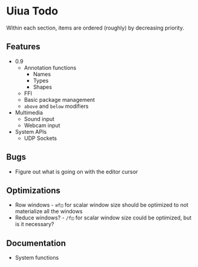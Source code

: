 # Uiua Todo
Within each section, items are ordered (roughly) by decreasing priority.

## Features
- 0.9
  - Annotation functions
    - Names
    - Types
    - Shapes
  - FFI
  - Basic package management
  - `above` and `below` modifiers
- Multimedia
  - Sound input
  - Webcam input
- System APIs
  - UDP Sockets

## Bugs
- Figure out what is going on with the editor cursor

## Optimizations
- Row windows - `≡f◫` for scalar window size should be optimized to not materialize all the windows
- Reduce windows? - `/f◫` for scalar window size could be optimized, but is it necessary?

## Documentation
- System functions

